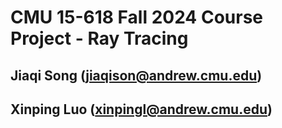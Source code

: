 # CMU 15-618 Fall 2024 Course Project - Ray Tracing

## Jiaqi Song (<jiaqison@andrew.cmu.edu>)

## Xinping Luo (<xinpingl@andrew.cmu.edu>)

